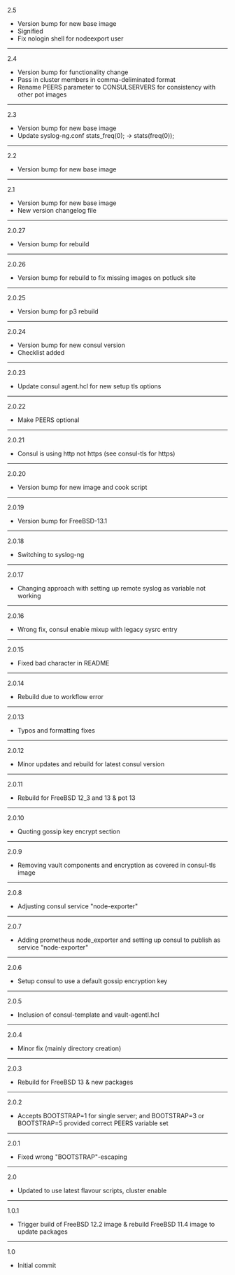 2.5

* Version bump for new base image
* Signified
* Fix nologin shell for nodeexport user

---

2.4

* Version bump for functionality change
* Pass in cluster members in comma-deliminated format
* Rename PEERS parameter to CONSULSERVERS for consistency with other pot images

---

2.3

* Version bump for new base image
* Update syslog-ng.conf stats_freq(0); -> stats(freq(0));

---

2.2

* Version bump for new base image

---

2.1

* Version bump for new base image
* New version changelog file

---

2.0.27

* Version bump for rebuild

---

2.0.26

* Version bump for rebuild to fix missing images on potluck site

---

2.0.25

* Version bump for p3 rebuild

---

2.0.24

* Version bump for new consul version
* Checklist added

---

2.0.23

* Update consul agent.hcl for new setup tls options

---

2.0.22

* Make PEERS optional

---

2.0.21

* Consul is using http not https (see consul-tls for https)

---

2.0.20

* Version bump for new image and cook script

---

2.0.19

* Version bump for FreeBSD-13.1

---

2.0.18

* Switching to syslog-ng

---

2.0.17

* Changing approach with setting up remote syslog as variable not working

---

2.0.16

* Wrong fix, consul enable mixup with legacy sysrc entry

---

2.0.15

* Fixed bad character in README

---

2.0.14

* Rebuild due to workflow error

---

2.0.13

* Typos and formatting fixes

---

2.0.12

* Minor updates and rebuild for latest consul version

---

2.0.11

* Rebuild for FreeBSD 12_3 and 13 & pot 13

---

2.0.10

* Quoting gossip key encrypt section

---

2.0.9

* Removing vault components and encryption as covered in consul-tls image

---

2.0.8

* Adjusting consul service "node-exporter"

---

2.0.7

* Adding prometheus node_exporter and setting up consul to publish as service "node-exporter"

---

2.0.6

* Setup consul to use a default gossip encryption key

---

2.0.5

* Inclusion of consul-template and vault-agentl.hcl

---

2.0.4

* Minor fix (mainly directory creation)

---

2.0.3

* Rebuild for FreeBSD 13 & new packages

---

2.0.2

* Accepts BOOTSTRAP=1 for single server; and BOOTSTRAP=3 or BOOTSTRAP=5 provided correct PEERS variable set

---

2.0.1

* Fixed wrong "BOOTSTRAP"-escaping

---

2.0

* Updated to use latest flavour scripts, cluster enable

---

1.0.1

* Trigger build of FreeBSD 12.2 image & rebuild FreeBSD 11.4 image to update packages

---

1.0

* Initial commit
